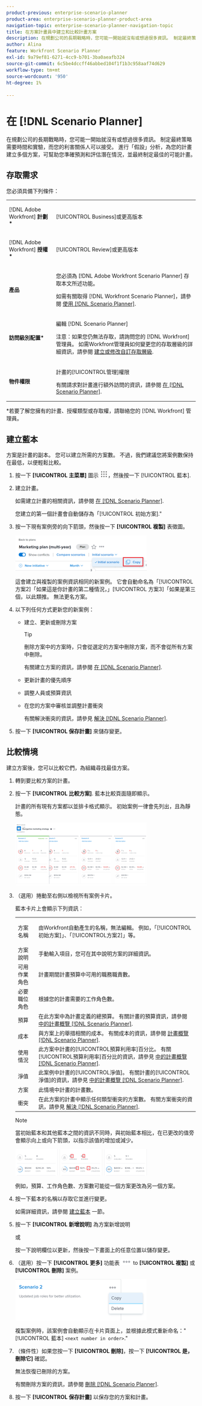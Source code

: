 ```yaml
---
product-previous: enterprise-scenario-planner
product-area: enterprise-scenario-planner-product-area
navigation-topic: enterprise-scenario-planner-navigation-topic
title: 在方案計畫員中建立和比較計畫方案
description: 在規劃公司的長期戰略時，您可能一開始就沒有或想過很多資訊。 制定最終策略需要時間和實驗，而您的利害關係人可以接受。 進行「假設」分析，為您的計畫建立多個方案，可幫助您準確預測和評估潛在情況，並最終制定最佳的可能計畫。
author: Alina
feature: Workfront Scenario Planner
exl-id: 9a79ef81-6271-4cc9-b701-3ba0aeafb324
source-git-commit: 6c5be4dccff46abbed104f1f1b3c958aaf74d629
workflow-type: tm+mt
source-wordcount: '950'
ht-degree: 1%

---
```


# 在 [!DNL Scenario Planner]

在規劃公司的長期戰略時，您可能一開始就沒有或想過很多資訊。 制定最終策略需要時間和實驗，而您的利害關係人可以接受。 進行「假設」分析，為您的計畫建立多個方案，可幫助您準確預測和評估潛在情況，並最終制定最佳的可能計畫。

## 存取需求

您必須具備下列條件：

<table style="table-layout:auto"> 
 <col> 
 <col> 
 <tbody> 
  <tr> 
   <td> <p>[!DNL Adobe Workfront]<b> 計劃*</b> </p> </td> 
   <td>[!UICONTROL Business]或更高版本</td> 
  </tr> 
  <tr> 
   <td> <p>[!DNL Adobe Workfront]<b> 授權*</b> </p> </td> 
   <td> <p>[!UICONTROL Review]或更高版本</p> </td> 
  </tr> 
  <tr> 
   <td><b>產品</b> </td> 
   <td> <p>您必須為 [!DNL Adobe Workfront Scenario Planner] 存取本文所述功能。</p> <p>如需有關取得 [!DNL Workfront Scenario Planner]，請參閱 <a href="../scenario-planner/access-needed-to-use-sp.md" class="MCXref xref">使用 [!DNL Scenario Planner]</a>. </p> </td> 
  </tr> 
  <tr data-mc-conditions=""> 
   <td><strong>訪問級別配置*</strong> </td> 
   <td> <p>編輯 [!DNL Scenario Planner]</p> <p>注意：如果您仍無法存取，請詢問您的 [!DNL Workfront] 管理員。 如需Workfront管理員如何變更您的存取層級的詳細資訊，請參閱 <a href="../administration-and-setup/add-users/configure-and-grant-access/create-modify-access-levels.md" class="MCXref xref">建立或修改自訂存取層級</a>.</p> </td> 
  </tr> 
  <tr data-mc-conditions=""> 
   <td> <p><strong>物件權限</strong> </p> </td> 
   <td> <p>計畫的[!UICONTROL管理]權限</p> <p>有關請求對計畫進行額外訪問的資訊，請參閱 <a href="../scenario-planner/request-access-to-plan.md" class="MCXref xref">在 [!DNL Scenario Planner]</a>.</p> </td> 
  </tr> 
 </tbody> 
</table>

&#42;若要了解您擁有的計畫、授權類型或存取權，請聯絡您的 [!DNL Workfront] 管理員。

## 建立藍本

方案是計畫的副本。 您可以建立所需的方案數。 不過，我們建議您將案例數保持在最低，以便輕鬆比較。

1. 按一下 **[!UICONTROL 主菜單]** 圖示 ![](assets/main-menu-icon.png)，然後按一下 [!UICONTROL 藍本].

1. 建立計畫。

   如需建立計畫的相關資訊，請參閱 [在 [!DNL Scenario Planner]](../scenario-planner/create-and-edit-plans.md).

   您建立的第一個計畫會自動儲存為「[!UICONTROL 初始方案].&quot;

1. 按一下現有案例旁的向下箭頭，然後按一下 **[!UICONTROL 複製]** 表徵圖。

   ![](assets/copy-scenarios-ui-and-highlighted-icon-350x95.png)

   這會建立與複製的案例資訊相同的新案例。 它會自動命名為「[!UICONTROL 方案2]「如果這是你計畫的第二種情況，」[!UICONTROL 方案3]「如果是第三個，以此類推。 無法更名方案。

   <!--
   <MadCap:conditionalText data-mc-conditions="QuicksilverOrClassic.Draft mode">
   (NOTE:this might change)
   </MadCap:conditionalText>
   -->

1. 以下列任何方式更新您的新案例：

   * 建立、更新或刪除方案

      >[!TIP]
      >
      >刪除方案中的方案時，只會從選定的方案中刪除方案，而不會從所有方案中刪除。

      有關建立方案的資訊，請參閱 [在 [!DNL Scenario Planner]](../scenario-planner/create-and-edit-initiatives.md).

   * 更新計畫的優先順序
   * 調整人員或預算資訊
   * 在您的方案中審核並調整計畫衝突

      有關解決衝突的資訊，請參見 [解決 [!DNL Scenario Planner]](../scenario-planner/resolve-conflicts-in-sp.md).

1. 按一下 **[!UICONTROL 保存計畫]** 來儲存變更。

## 比較情境

建立方案後，您可以比較它們，為組織尋找最佳方案。

1. 轉到要比較方案的計畫。
1. 按一下 **[!UICONTROL 比較方案]**. 藍本比較頁面隨即顯示。

   計畫的所有現有方案都以並排卡格式顯示。 初始案例一律會先列出，且為靜態。

   ![](assets/scenario-cards-overlapping-350x166.png)

1. （選用）捲動至右側以檢視所有案例卡片。

   藍本卡片上會顯示下列資訊：

   <table style="table-layout:auto"> 
    <col> 
    <col> 
    <tbody> 
     <tr> 
      <td>方案名稱</td> 
      <td> <p>由Workfront自動產生的名稱，無法編輯。 例如，「[!UICONTROL初始方案]」、「[!UICONTROL方案2]」等。 </p> </td> 
     </tr> 
     <tr> 
      <td>方案說明</td> 
      <td>手動輸入項目，您可在其中說明方案的詳細資訊。 </td> 
     </tr> 
     <tr> 
      <td>可用作業角色</td> 
      <td>計畫期間計畫預算中可用的職務職責數。 </td> 
     </tr> 
     <tr> 
      <td>必要職位角色</td> 
      <td>根據您的計畫需要的工作角色數。 </td> 
     </tr> 
     <tr> 
      <td>預算</td> 
      <td>在此方案中為計畫定義的總預算。 有關計畫的預算資訊，請參閱 <a href="../scenario-planner/plans-overview.md" class="MCXref xref">中的計畫概覽 [!DNL Scenario Planner]</a>. </td> 
     </tr> 
     <tr> 
      <td>成本</td> 
      <td>與方案上的舉措相關的成本。 有關成本的資訊，請參閱 <a href="../scenario-planner/initiatives-overview.md" class="MCXref xref">計畫概覽 [!DNL Scenario Planner]</a>. </td> 
     </tr> 
     <tr> 
      <td>使用情況</td> 
      <td>此方案中計畫的[!UICONTROL預算利用率]百分比。 有關[!UICONTROL預算利用率]百分比的資訊，請參見 <a href="../scenario-planner/plans-overview.md" class="MCXref xref">中的計畫概覽 [!DNL Scenario Planner]</a>. </td> 
     </tr> 
     <tr> 
      <td>淨值</td> 
      <td>此案例中計畫的[!UICONTROL淨值]。 有關計畫的[!UICONTROL淨值]的資訊，請參見 <a href="../scenario-planner/plans-overview.md" class="MCXref xref">中的計畫概覽 [!DNL Scenario Planner]</a>. </td> 
     </tr> 
     <tr> 
      <td>方案</td> 
      <td>此情境中計畫的計畫數。</td> 
     </tr> 
     <tr> 
      <td>衝突</td> 
      <td>在此方案的計畫中顯示任何類型衝突的方案數。 有關方案衝突的資訊，請參見 <a href="../scenario-planner/resolve-conflicts-in-sp.md" class="MCXref xref">解決 [!DNL Scenario Planner]</a>. </td> 
     </tr> 
    </tbody> 
   </table>

   >[!NOTE]
   >
   >當初始藍本和其他藍本之間的資訊不同時，與初始藍本相比，在已更改的值旁會顯示向上或向下箭頭，以指示該值的增加或減少。
   >
   >
   >![](assets/arrows-on-scenario-cards-highlighted-350x70.png)
   >
   >例如，預算、工作角色數、方案數可能從一個方案更改為另一個方案。

1. 按一下藍本的名稱以存取它並進行變更。

   如需詳細資訊，請參閱 [建立藍本](#create-scenarios) 一節。

1. 按一下 **[!UICONTROL 新增說明]** 為方案新增說明

   或

   按一下說明欄位以更新，然後按一下畫面上的任意位置以儲存變更。

1. （選用）按一下 **[!UICONTROL 更多]** 功能表 ![](assets/more-icon.png) to **[!UICONTROL 複製]** 或 **[!UICONTROL 刪除]** 案例。

   ![](assets/copy-or-delete-scenario-links-from-card-350x109.png)

   複製案例時，該案例會自動顯示在卡片頁面上，並根據此模式重新命名：&quot;[!UICONTROL 藍本] `<next number in order>`.&quot;

1. （條件性）如果您按一下 **[!UICONTROL 刪除]**，按一下 **[!UICONTROL 是，刪除它]** 確認。

   無法恢復已刪除的方案。

   有關刪除方案的資訊，請參閱 [刪除 [!DNL Scenario Planner]](../scenario-planner/delete-plans.md).

1. 按一下 **[!UICONTROL 保存計畫]** 以保存您的方案和計畫。

